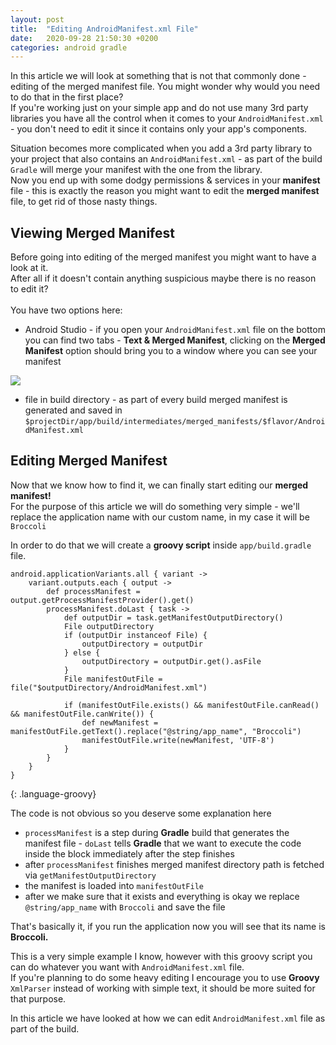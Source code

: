 ```yaml
---
layout: post
title:  "Editing AndroidManifest.xml File"
date:   2020-09-28 21:50:30 +0200
categories: android gradle
---
```


In this article we will look at something that is not that commonly done - editing of the merged manifest file.
You might wonder why would you need to do that in the first place? <br />
If you're working just on your simple app and do not use many 3rd party libraries you have all the control when it comes to your `AndroidManifest.xml` - you don't need to edit it since it contains only your app's components.

Situation becomes more complicated when you add a 3rd party library to your project that also contains an `AndroidManifest.xml` - as part of the build `Gradle` will merge your manifest with the one from the library. <br />
Now you end up with some dodgy permissions & services in your **manifest** file - this is exactly the reason you might want to edit the **merged manifest** file, to get rid of those nasty things.

## Viewing Merged Manifest
Before going into editing of the merged manifest you might want to have a look at it. <br />
After all if it doesn't contain anything suspicious maybe there is no reason to edit it? <br /> <br />
You have two options here:
* Android Studio - if you open your `AndroidManifest.xml` file on the bottom you can find two tabs - **Text & Merged Manifest**, clicking on the **Merged Manifest** option should bring you to a window where you can see your manifest

<img src="{{site.baseurl}}/images/merged_manifest.png">

* file in build directory - as part of every build merged manifest is generated and saved in `$projectDir/app/build/intermediates/merged_manifests/$flavor/AndroidManifest.xml`

## Editing Merged Manifest
Now that we know how to find it, we can finally start editing our **merged manifest!** <br />
For the purpose of this article we will do something very simple - we'll replace the application name with our custom name, in my case it will be `Broccoli`

In order to do that we will create a **groovy script** inside `app/build.gradle` file.

~~~
android.applicationVariants.all { variant ->
    variant.outputs.each { output ->
        def processManifest = output.getProcessManifestProvider().get()
        processManifest.doLast { task ->
            def outputDir = task.getManifestOutputDirectory()
            File outputDirectory
            if (outputDir instanceof File) {
                outputDirectory = outputDir
            } else {
                outputDirectory = outputDir.get().asFile
            }
            File manifestOutFile = file("$outputDirectory/AndroidManifest.xml")

            if (manifestOutFile.exists() && manifestOutFile.canRead() && manifestOutFile.canWrite()) {
                def newManifest = manifestOutFile.getText().replace("@string/app_name", "Broccoli")
                manifestOutFile.write(newManifest, 'UTF-8')
            }
        }
    }
}
~~~
{: .language-groovy}

The code is not obvious so you deserve some explanation here
* `processManifest` is a step during **Gradle** build that generates the manifest file - `doLast` tells **Gradle** that we want to execute the code inside the block immediately after the step finishes
* after `processManifest` finishes merged manifest directory path is fetched via `getManifestOutputDirectory`
* the manifest is loaded into `manifestOutFile`
* after we make sure that it exists and everything is okay we replace `@string/app_name` with `Broccoli` and save the file

That's basically it, if you run the application now you will see that its name is **Broccoli.**

This is a very simple example I know, however with this groovy script you can do whatever you want with `AndroidManifest.xml` file. <br />
If you're planning to do some heavy editing I encourage you to use **Groovy** `XmlParser` instead of working with simple text, it should be more suited for that purpose.

In this article we have looked at how we can edit `AndroidManifest.xml` file as part of the build.
